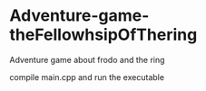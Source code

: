 # Adventure-game-theFellowhsipOfThering
Adventure game about frodo and the ring

compile main.cpp and run the executable
